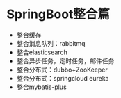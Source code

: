 # SpringBoot整合篇
- 整合缓存
- 整合消息队列：rabbitmq
- 整合elasticsearch
- 整合异步任务，定时任务，邮件任务
- 整合分布式：dubbo+ZooKeeper
- 整合分布式：springcloud eureka
- 整合mybatis-plus
